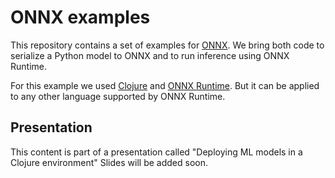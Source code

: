 # ONNX examples

This repository contains a set of examples for [ONNX](https://onnx.ai/).
We bring both code to serialize a Python model to ONNX and to run inference using ONNX Runtime.

For this example we used [Clojure](https://clojure.org/) and [ONNX Runtime](https://microsoft.github.io/onnxruntime/).
But it can be applied to any other language supported by ONNX Runtime.

## Presentation

This content is part of a presentation called "Deploying ML models in a Clojure environment"
Slides will be added soon.
